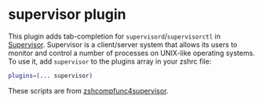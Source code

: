 # supervisor plugin
This plugin adds tab-completion for `supervisord`/`supervisorctl` in [Supervisor](http://supervisord.org/).
Supervisor is a client/server system that allows its users to monitor and control a number
of processes on UNIX-like operating systems.
To use it, add `supervisor` to the plugins array in your zshrc file:
```zsh
plugins=(... supervisor)
```
These scripts are from [zshcompfunc4supervisor](https://bitbucket.org/hhatto/zshcompfunc4supervisor).

